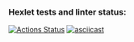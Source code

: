### Hexlet tests and linter status:
[![Actions Status](https://github.com/isbushcar/python-project-lvl2/workflows/hexlet-check/badge.svg)](https://github.com/isbushcar/python-project-lvl2/actions)
[![asciicast](https://asciinema.org/a/ZJUO9uyZ3yvo8gAsginAHhVvk.svg)](https://asciinema.org/a/ZJUO9uyZ3yvo8gAsginAHhVvk)